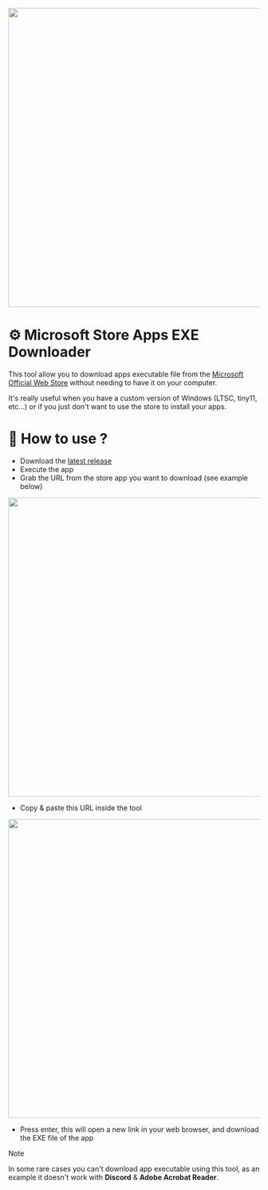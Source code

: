 <p align="center">
  <img src="https://github.com/K3rhos/Microsoft-Store-Apps-Direct-Downloader/assets/30273537/bea6a888-2214-4f56-8abe-a8c29ad81be4" width="600" />
</p>

# ⚙️ Microsoft Store Apps EXE Downloader

This tool allow you to download apps executable file from the [Microsoft Official Web Store](https://apps.microsoft.com/) without needing to have it on your computer.

It's really useful when you have a custom version of Windows (LTSC, tiny11, etc...) or if you just don't want to use the store to install your apps.

# 📑 How to use ?

- Download the [latest release](https://github.com/K3rhos/Microsoft-Store-Apps-Direct-Downloader/releases)
- Execute the app
- Grab the URL from the store app you want to download (see example below)

<img src="https://github.com/K3rhos/Microsoft-Store-Apps-Direct-Downloader/assets/30273537/d308b5e1-c1c8-4a16-9f2e-fa52304a7eab" width="600" />

- Copy & paste this URL inside the tool

<img src="https://github.com/K3rhos/Microsoft-Store-Apps-Direct-Downloader/assets/30273537/f0aded28-bb5e-43ea-9999-7e9c65e32126" width="600" />

- Press enter, this will open a new link in your web browser, and download the EXE file of the app

> [!NOTE]
> In some rare cases you can't download app executable using this tool, as an example it doesn't work with **Discord** & **Adobe Acrobat Reader**.
